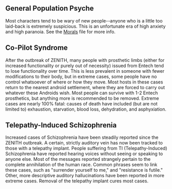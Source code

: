 ## General Population Psyche ##
Most characters tend to be wary of new people--anyone who is a little too laid-back is extremely suspicious. This is an unfortunate era of high anxiety and high paranoia. See the [Morals](<ZENITH Morals>) file for more info.

## Co-Pilot Syndrome ##
After the outbreak of ZENITH, many people with prosthetic limbs (either for increased functionality or purely out of necessity) issued from Entech tend to lose functionality over time. This is less prevalent in someone with fewer modifications to their body, but in extreme cases, some people have no control whatsoever of where or how they move. Most hosts in these cases return to the nearest android settlement, where they are forced to carry out whatever these Androids wish. Most people can survive with 1-2 Entech prosthetics, but anything more is recommended to be removed. Extreme cases are nearly 100% fatal: causes of death have included (but are not limited to) exhaustion, starvation, blood loss, dehydration, and asphyxiation.

## Telepathy-Induced Schizophrenia ##
Increased cases of Schizophrenia have been steadily reported since the ZENITH outbreak. A certain, strictly auditory vein has now been tracked to those with a telepathy implant. People suffering from TI (Telepathy-Induced) Schizophrenia have reported hearing voices without seeing or speaking to anyone else. Most of the messages reported strangely pertain to the complete annihilation of the human race. Common phrases seem to link these cases, such as "surrender yourself to me," and "resistance is futile." Other, more descriptive auditory hallucinations have been reported in more extreme cases. Removal of the telepathy implant cures most cases.
